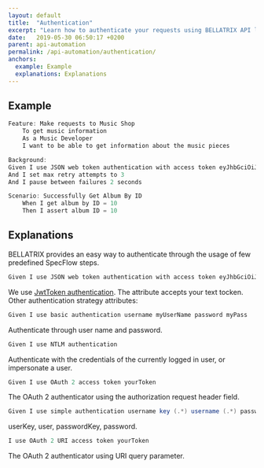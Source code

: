 ```yaml
---
layout: default
title:  "Authentication"
excerpt: "Learn how to authenticate your requests using BELLATRIX API library."
date:   2019-05-30 06:50:17 +0200
parent: api-automation
permalink: /api-automation/authentication/
anchors:
  example: Example
  explanations: Explanations
---
```

Example
-------
```csharp
Feature: Make requests to Music Shop
	To get music information
	As a Music Developer 
	I want to be able to get information about the music pieces

Background:
Given I use JSON web token authentication with access token eyJhbGciOiJIUzI1NiIsInR5cCI6IkpXVCJ9.eyJzdWIiOiJiZWxsYXRyaXhVc2VyIiwianRpIjoiNjEyYjIzOTktNDUzMS00NmU0LTg5NjYtN2UxYmRhY2VmZTFlIiwibmJmIjoxNTE4NTI0NDg0LCJleHAiOjE1MjM3MDg0ODQsImlzcyI6ImF1dG9tYXRldGhlcGxhbmV0LmNvbSIsImF1ZCI6ImF1dG9tYXRldGhlcGxhbmV0LmNvbSJ9.Nq6OXqrK82KSmWNrpcokRIWYrXHanpinrqwbUlKT_cs
And I set max retry attempts to 3
And I pause between failures 2 seconds

Scenario: Successfully Get Album By ID
	When I get album by ID = 10
	Then I assert album ID = 10
```

Explanations
------------
BELLATRIX provides an easy way to authenticate through the usage of few predefined SpecFlow steps.
```csharp
Given I use JSON web token authentication with access token eyJhbGciOiJIUzI1NiIsInR5cCI6IkpXVCJ9.eyJzdWIiOiJiZWxsYXRyaXhVc2VyIiwianRpIjoiNjEyYjIzOTktNDUzMS00NmU0LTg5NjYtN2UxYmRhY2VmZTFlIiwibmJmIjoxNTE4NTI0NDg0LCJleHAiOjE1MjM3MDg0ODQsImlzcyI6ImF1dG9tYXRldGhlcGxhbmV0LmNvbSIsImF1ZCI6ImF1dG9tYXRldGhlcGxhbmV0LmNvbSJ9.Nq6OXqrK82KSmWNrpcokRIWYrXHanpinrqwbUlKT_cs
```
We use [JwtToken authentication]( https://tools.ietf.org/html/draft-ietf-oauth-json-web-token). The attribute accepts your text tocken.
Other authentication strategy attributes:

```csharp
Given I use basic authentication username myUserName password myPass
```
Authenticate through user name and password.
```csharp
Given I use NTLM authentication
```
Authenticate with the credentials of the currently logged in user, or impersonate a user.
```csharp
Given I use OAuth 2 access token yourToken
```
The OAuth 2 authenticator using the authorization request header field.
```csharp
Given I use simple authentication username key (.*) username (.*) password key (.*) password (.*)
```
userKey, user, passwordKey, password.
```csharp
I use OAuth 2 URI access token yourToken
```
The OAuth 2 authenticator using URI query parameter.